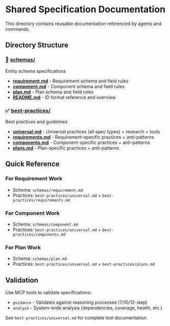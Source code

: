 # Shared Specification Documentation

This directory contains reusable documentation referenced by agents and commands.

## Directory Structure

### 📐 [schemas/](./schemas/)
Entity schema specifications

- **[requirement.md](./schemas/requirement.md)** - Requirement schema and field rules
- **[component.md](./schemas/component.md)** - Component schema and field rules
- **[plan.md](./schemas/plan.md)** - Plan schema and field rules
- **[README.md](./schemas/README.md)** - ID format reference and overview

### ✅ [best-practices/](./best-practices/)
Best practices and guidelines

- **[universal.md](./best-practices/universal.md)** - Universal practices (all spec types) + research + tools
- **[requirements.md](./best-practices/requirements.md)** - Requirement-specific practices + anti-patterns
- **[components.md](./best-practices/components.md)** - Component-specific practices + anti-patterns
- **[plans.md](./best-practices/plans.md)** - Plan-specific practices + anti-patterns

## Quick Reference

### For Requirement Work
- Schema: `schemas/requirement.md`
- Practices: `best-practices/universal.md` + `best-practices/requirements.md`

### For Component Work
- Schema: `schemas/component.md`
- Practices: `best-practices/universal.md` + `best-practices/components.md`

### For Plan Work
- Schema: `schemas/plan.md`
- Practices: `best-practices/universal.md` + `best-practices/plans.md`

## Validation

Use MCP tools to validate specifications:
- `guidance` - Validates against reasoning processes (7/10/12-step)
- `analyze` - System-wide analysis (dependencies, coverage, health, etc.)

See `best-practices/universal.md` for complete tool documentation.

